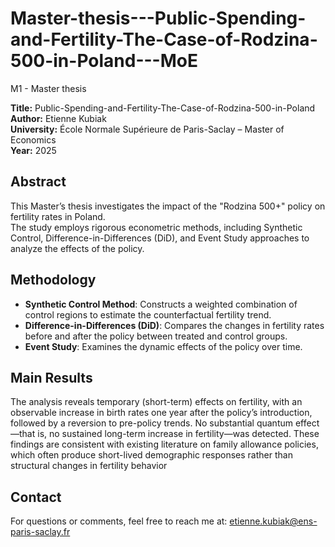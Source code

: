 # Master-thesis---Public-Spending-and-Fertility-The-Case-of-Rodzina-500-in-Poland---MoE
M1 - Master thesis 

**Title:** Public-Spending-and-Fertility-The-Case-of-Rodzina-500-in-Poland 
**Author:** Etienne Kubiak   
**University:** École Normale Supérieure de Paris-Saclay – Master of Economics  
**Year:** 2025  

## Abstract
This Master’s thesis investigates the impact of the "Rodzina 500+" policy on fertility rates in Poland.  
The study employs rigorous econometric methods, including Synthetic Control, Difference-in-Differences (DiD), and Event Study approaches to analyze the effects of the policy.

## Methodology
- **Synthetic Control Method**: Constructs a weighted combination of control regions to estimate the counterfactual fertility trend.  
- **Difference-in-Differences (DiD)**: Compares the changes in fertility rates before and after the policy between treated and control groups.  
- **Event Study**: Examines the dynamic effects of the policy over time.

## Main Results
The analysis reveals temporary (short-term) effects on fertility, with an observable increase in birth rates one year after the policy’s introduction, followed by a reversion to pre-policy trends. No substantial quantum effect—that is, no sustained long-term increase in fertility—was detected. These findings are consistent with existing literature on family allowance policies, which often produce short-lived demographic responses rather than structural changes in fertility behavior

## Contact
For questions or comments, feel free to reach me at: etienne.kubiak@ens-paris-saclay.fr
